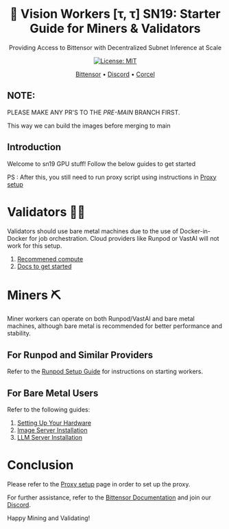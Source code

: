 <div align="center">

# **👀 Vision Workers [τ, τ] SN19: Starter Guide for Miners & Validators**
Providing Access to Bittensor with Decentralized Subnet Inference at Scale

[![License: MIT](https://img.shields.io/badge/License-MIT-yellow.svg)](https://opensource.org/licenses/MIT)

[Bittensor](https://bittensor.com/whitepaper) • [Discord](https://discord.gg/dR865yTPaZ) • [Corcel](https://app.corcel.io/studio)
</div>

## NOTE:
PLEASE MAKE ANY PR'S TO THE *PRE-MAIN* BRANCH FIRST.

This way we can build the images before merging to main

## Introduction

Welcome to sn19 GPU stuff! Follow the below guides to get started

PS : After this, you still need to run proxy script using instructions in [Proxy setup](https://github.com/namoray/vision)

# Validators 👨‍⚖️

Validators should use bare metal machines due to the use of Docker-in-Docker for job orchestration. Cloud providers like Runpod or VastAI will not work for this setup.

1. [Recommened compute](recommend-compute.md)
2. [Docs to get started](validator_orchestrator/docs/README.md)

# Miners ⛏️

Miner workers can operate on both Runpod/VastAI and bare metal machines, although bare metal is recommended for better performance and stability.

## For Runpod and Similar Providers

Refer to the [Runpod Setup Guide](https://github.com/namoray/vision/blob/production/docs/mining.md#worker-server-setup) for instructions on starting workers.

## For Bare Metal Users

Refer to the following guides:
1. [Setting Up Your Hardware](generic_docs/bootstrap.md)
2. [Image Server Installation](image_server/docs/installation_base.md)
3. [LLM Server Installation](llm_server/docs/installation_base.md)

# Conclusion

Please refer to the [Proxy setup](https://github.com/namoray/vision/tree/main/docs) page in order to set up the proxy.

For further assistance, refer to the [Bittensor Documentation](https://docs.bittensor.com/) and join our [Discord](https://discord.gg/dR865yTPaZ).

Happy Mining and Validating!
